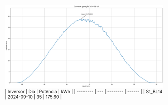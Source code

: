 ![My Image](10_09_2024-S1_BL14.png)
| Inversor | Dia | Potência | kWh    |
| -------- | --- | -------- | ------ |
| S1_BL14       | 2024-09-10  | 35       | 175.60 |